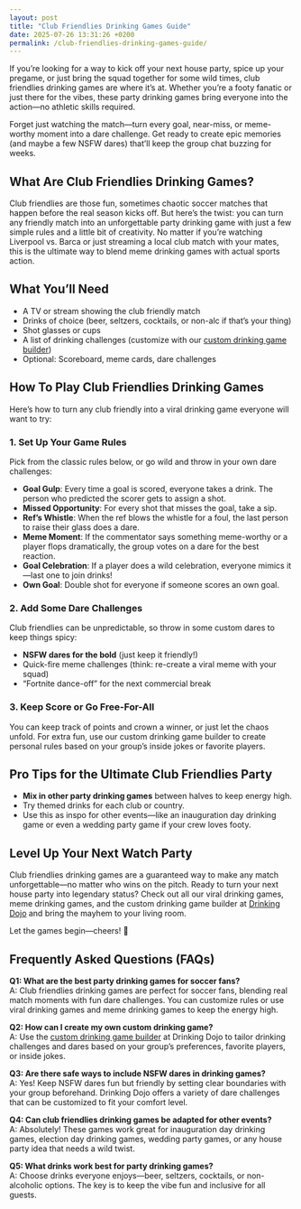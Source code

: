 ```yaml
---
layout: post
title: "Club Friendlies Drinking Games Guide"
date: 2025-07-26 13:31:26 +0200
permalink: /club-friendlies-drinking-games-guide/
---
```

If you’re looking for a way to kick off your next house party, spice up your pregame, or just bring the squad together for some wild times, club friendlies drinking games are where it’s at. Whether you’re a footy fanatic or just there for the vibes, these party drinking games bring everyone into the action—no athletic skills required.

Forget just watching the match—turn every goal, near-miss, or meme-worthy moment into a dare challenge. Get ready to create epic memories (and maybe a few NSFW dares) that’ll keep the group chat buzzing for weeks.

## What Are Club Friendlies Drinking Games?

Club friendlies are those fun, sometimes chaotic soccer matches that happen before the real season kicks off. But here’s the twist: you can turn any friendly match into an unforgettable party drinking game with just a few simple rules and a little bit of creativity. No matter if you’re watching Liverpool vs. Barca or just streaming a local club match with your mates, this is the ultimate way to blend meme drinking games with actual sports action.

## What You’ll Need

- A TV or stream showing the club friendly match  
- Drinks of choice (beer, seltzers, cocktails, or non-alc if that’s your thing)  
- Shot glasses or cups  
- A list of drinking challenges (customize with our [custom drinking game builder](https://drinkingdojo.com))  
- Optional: Scoreboard, meme cards, dare challenges  

## How To Play Club Friendlies Drinking Games

Here’s how to turn any club friendly into a viral drinking game everyone will want to try:

### 1. Set Up Your Game Rules

Pick from the classic rules below, or go wild and throw in your own dare challenges:

- **Goal Gulp**: Every time a goal is scored, everyone takes a drink. The person who predicted the scorer gets to assign a shot.  
- **Missed Opportunity**: For every shot that misses the goal, take a sip.  
- **Ref’s Whistle**: When the ref blows the whistle for a foul, the last person to raise their glass does a dare.  
- **Meme Moment**: If the commentator says something meme-worthy or a player flops dramatically, the group votes on a dare for the best reaction.  
- **Goal Celebration**: If a player does a wild celebration, everyone mimics it—last one to join drinks!  
- **Own Goal**: Double shot for everyone if someone scores an own goal.  

### 2. Add Some Dare Challenges

Club friendlies can be unpredictable, so throw in some custom dares to keep things spicy:

- **NSFW dares for the bold** (just keep it friendly!)  
- Quick-fire meme challenges (think: re-create a viral meme with your squad)  
- “Fortnite dance-off” for the next commercial break  

### 3. Keep Score or Go Free-For-All

You can keep track of points and crown a winner, or just let the chaos unfold. For extra fun, use our custom drinking game builder to create personal rules based on your group’s inside jokes or favorite players.

## Pro Tips for the Ultimate Club Friendlies Party

- **Mix in other party drinking games** between halves to keep energy high.  
- Try themed drinks for each club or country.  
- Use this as inspo for other events—like an inauguration day drinking game or even a wedding party game if your crew loves footy.  

## Level Up Your Next Watch Party

Club friendlies drinking games are a guaranteed way to make any match unforgettable—no matter who wins on the pitch. Ready to turn your next house party into legendary status? Check out all our viral drinking games, meme drinking games, and the custom drinking game builder at [Drinking Dojo](https://drinkingdojo.com) and bring the mayhem to your living room.

Let the games begin—cheers! 🍻

## Frequently Asked Questions (FAQs)

**Q1: What are the best party drinking games for soccer fans?**  
A: Club friendlies drinking games are perfect for soccer fans, blending real match moments with fun dare challenges. You can customize rules or use viral drinking games and meme drinking games to keep the energy high.

**Q2: How can I create my own custom drinking game?**  
A: Use the [custom drinking game builder](https://drinkingdojo.com) at Drinking Dojo to tailor drinking challenges and dares based on your group’s preferences, favorite players, or inside jokes.

**Q3: Are there safe ways to include NSFW dares in drinking games?**  
A: Yes! Keep NSFW dares fun but friendly by setting clear boundaries with your group beforehand. Drinking Dojo offers a variety of dare challenges that can be customized to fit your comfort level.

**Q4: Can club friendlies drinking games be adapted for other events?**  
A: Absolutely! These games work great for inauguration day drinking games, election day drinking games, wedding party games, or any house party idea that needs a wild twist.

**Q5: What drinks work best for party drinking games?**  
A: Choose drinks everyone enjoys—beer, seltzers, cocktails, or non-alcoholic options. The key is to keep the vibe fun and inclusive for all guests.

<script type="application/ld+json">
{
  "@context": "https://schema.org",
  "@type": "BlogPosting",
  "headline": "Club Friendlies Drinking Games Guide",
  "description": "Discover how to turn club friendlies soccer matches into unforgettable party drinking games with custom dare challenges, viral rules, and pro tips from Drinking Dojo.",
  "datePublished": "2024-06-01",
  "author": {
    "@type": "Person",
    "name": "Drinking Dojo"
  },
  "publisher": {
    "@type": "Person",
    "name": "Drinking Dojo"
  },
  "mainEntityOfPage": {
    "@type": "WebPage",
    "@id": "https://drinkingdojo.com/blog/club-friendlies-drinking-games-guide"
  },
  "keywords": "drinking games, party drinking games, custom drinking game builder, dare challenges, viral drinking games, meme drinking games, fortnite drinking game, inauguration day drinking game, NSFW dares, election day drinking game, wedding party games, couples drinking games, house party ideas, drinking challenges",
  "inLanguage": "en-US"
}
</script>

<script type="application/ld+json">
{
  "@context": "https://schema.org",
  "@type": "FAQPage",
  "mainEntity": [
    {
      "@type": "Question",
      "name": "What are the best party drinking games for soccer fans?",
      "acceptedAnswer": {
        "@type": "Answer",
        "text": "Club friendlies drinking games are perfect for soccer fans, blending real match moments with fun dare challenges. You can customize rules or use viral drinking games and meme drinking games to keep the energy high."
      }
    },
    {
      "@type": "Question",
      "name": "How can I create my own custom drinking game?",
      "acceptedAnswer": {
        "@type": "Answer",
        "text": "Use the custom drinking game builder at Drinking Dojo to tailor drinking challenges and dares based on your group’s preferences, favorite players, or inside jokes."
      }
    },
    {
      "@type": "Question",
      "name": "Are there safe ways to include NSFW dares in drinking games?",
      "acceptedAnswer": {
        "@type": "Answer",
        "text": "Yes! Keep NSFW dares fun but friendly by setting clear boundaries with your group beforehand. Drinking Dojo offers a variety of dare challenges that can be customized to fit your comfort level."
      }
    },
    {
      "@type": "Question",
      "name": "Can club friendlies drinking games be adapted for other events?",
      "acceptedAnswer": {
        "@type": "Answer",
        "text": "Absolutely! These games work great for inauguration day drinking games, election day drinking games, wedding party games, or any house party idea that needs a wild twist."
      }
    },
    {
      "@type": "Question",
      "name": "What drinks work best for party drinking games?",
      "acceptedAnswer": {
        "@type": "Answer",
        "text": "Choose drinks everyone enjoys—beer, seltzers, cocktails, or non-alcoholic options. The key is to keep the vibe fun and inclusive for all guests."
      }
    }
  ]
}
</script>